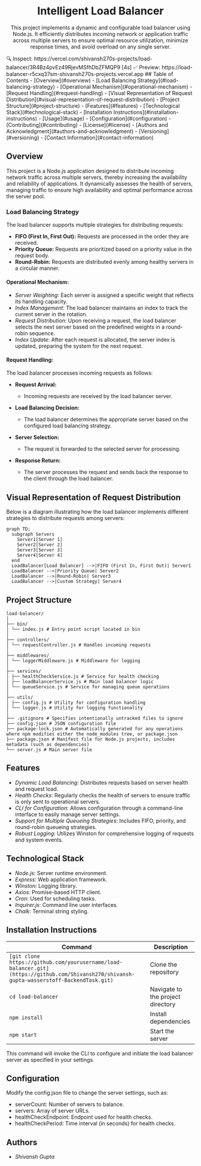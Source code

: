 <div align="center">
<h1><b> Intelligent Load Balancer</b></h1>
<p>This project implements a dynamic and configurable load balancer using Node.js. It efficiently distributes incoming network or application traffic across multiple servers to ensure optimal resource utilization, minimize response times, and avoid overload on any single server.</p>
</div>
🔍  Inspect: https://vercel.com/shivansh270s-projects/load-balancer/3R4Bz4pvEz49RjevMSfhDbZFMQP9 [4s] 
✅  Preview: https://load-balancer-r5cxq37sm-shivansh270s-projects.vercel.app
## Table of Contents
- [Overview](#overview)
  - [Load Balancing Strategy](#load-balancing-strategy)
    - [Operational Mechanism](#operational-mechanism)
    - [Request Handling](#request-handling)
- [Visual Representation of Request Distribution](#visual-representation-of-request-distribution)
- [Project Structure](#project-structure)
- [Features](#features)
- [Technological Stack](#technological-stack)
- [Installation Instructions](#installation-instructions)
- [Usage](#usage)
- [Configuration](#configuration)
- [Contributing](#contributing)
- [License](#license)
- [Authors and Acknowledgment](#authors-and-acknowledgment)
- [Versioning](#versioning)
- [Contact Information](#contact-information)

## Overview
This project is a Node.js application designed to distribute incoming network traffic across multiple servers, thereby increasing the availability and reliability of applications. It dynamically assesses the health of servers, managing traffic to ensure high availability and optimal performance across the server pool.

### Load Balancing Strategy

The load balancer supports multiple strategies for distributing requests:

- **FIFO (First In, First Out):** Requests are processed in the order they are received.
- **Priority Queue:** Requests are prioritized based on a priority value in the request body.
- **Round-Robin:** Requests are distributed evenly among healthy servers in a circular manner.

#### Operational Mechanism:

- *Server Weighting*: Each server is assigned a specific weight that reflects its handling capacity.
- *Index Management*: The load balancer maintains an index to track the current server in the rotation.
- *Request Distribution*: Upon receiving a request, the load balancer selects the next server based on the predefined weights in a round-robin sequence.
- *Index Update*: After each request is allocated, the server index is updated, preparing the system for the next request.

#### Request Handling:

The load balancer processes incoming requests as follows:

- **Request Arrival:**
   - Incoming requests are received by the load balancer server.

- **Load Balancing Decision:**
   - The load balancer determines the appropriate server based on the configured load balancing strategy.

- **Server Selection:**
   - The request is forwarded to the selected server for processing.

- **Response Return:**
   - The server processes the request and sends back the response to the client through the load balancer.

## Visual Representation of Request Distribution

Below is a diagram illustrating how the load balancer implements different strategies to distribute requests among servers:

```
graph TD;
  subgraph Servers
    Server1[Server 1]
    Server2[Server 2]
    Server3[Server 3]
    Server4[Server 4]
  end
  LoadBalancer[Load Balancer] -->|FIFO (First In, First Out)| Server1
  LoadBalancer -->|Priority Queue| Server2
  LoadBalancer -->|Round-Robin| Server3
  LoadBalancer -->|Custom Strategy| Server4
```

## Project Structure

```
load-balancer/
│
├── bin/
│ └── index.js # Entry point script located in bin
│
├── controllers/
│ └── requestController.js # Handles incoming requests
│
├── middlewares/
│ └── loggerMiddleware.js # Middleware for logging
│
├── services/
│ ├── healthCheckService.js # Service for health checking
│ ├── loadBalancerService.js # Main load balancer logic
│ └── queueService.js # Service for managing queue operations
│
├── utils/
│ ├── config.js # Utility for configuration handling
│ └── logger.js # Utility for logging functionality
│
├── .gitignore # Specifies intentionally untracked files to ignore
├── config.json # JSON configuration file
├── package-lock.json # Automatically generated for any operations where npm modifies either the node_modules tree, or package.json
├── package.json # Manifest file for Node.js projects, includes metadata (such as dependencies)
└── server.js # Main server file
```
## Features
- *Dynamic Load Balancing*: Distributes requests based on server health and request load.
- *Health Checks*: Regularly checks the health of servers to ensure traffic is only sent to operational servers.
- *CLI for Configuration*: Allows configuration through a command-line interface to easily manage server settings.
- *Support for Multiple Queueing Strategies*: Includes FIFO, priority, and round-robin queueing strategies.
- *Robust Logging*: Utilizes Winston for comprehensive logging of requests and system events.

## Technological Stack
- *Node.js*: Server runtime environment.
- *Express*: Web application framework.
- *Winston*: Logging library.
- *Axios*: Promise-based HTTP client.
- *Cron*: Used for scheduling tasks.
- *Inquirer.js*: Command line user interfaces.
- *Chalk*: Terminal string styling.

## Installation Instructions

| Command                                 | Description                                         |
|-----------------------------------------|-----------------------------------------------------|
| `[git clone https://github.com/yourusername/load-balancer.git](https://github.com/Shivansh270/shivansh-gupta-wasserstoff-BackendTask.git)` | Clone the repository          |
| `cd load-balancer`                      | Navigate to the project directory                   |
| `npm install`                           | Install dependencies                                |
| `npm start`                             | Start the server                                    |

This command will invoke the CLI to configure and initiate the load balancer server as specified in your settings.

## Configuration
Modify the config.json file to change the server settings, such as:
- serverCount: Number of servers to balance.
- servers: Array of server URLs.
- healthCheckEndpoint: Endpoint used for health checks.
- healthCheckPeriod: Time interval (in seconds) for health checks.


## Authors
- *Shivansh Gupta* 
